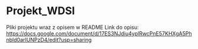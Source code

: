 # Projekt_WDSI
Pliki projektu wraz z opisem w README
Link do opisu: https://docs.google.com/document/d/17ES3NJdiu4yplRwcPnE57KHXgA5Phnbld0arIUNPzD4/edit?usp=sharing
